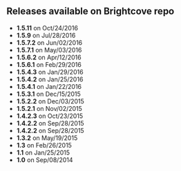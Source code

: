 ## Releases available on Brightcove repo

- **1.5.11** on Oct/24/2016
- **1.5.9** on Jul/28/2016
- **1.5.7.2** on Jun/02/2016
- **1.5.7.1** on May/03/2016
- **1.5.6.2** on Apr/12/2016
- **1.5.6.1** on Feb/29/2016
- **1.5.4.3** on Jan/29/2016
- **1.5.4.2** on Jan/25/2016
- **1.5.4.1** on Jan/22/2016
- **1.5.3.1** on Dec/15/2015
- **1.5.2.2** on Dec/03/2015
- **1.5.2.1** on Nov/02/2015
- **1.4.2.3** on Oct/23/2015
- **1.4.2.2** on Sep/28/2015
- **1.4.2.2** on Sep/28/2015
- **1.3.2** on May/19/2015
- **1.3** on Feb/26/2015
- **1.1** on Jan/25/2015
- **1.0** on Sep/08/2014